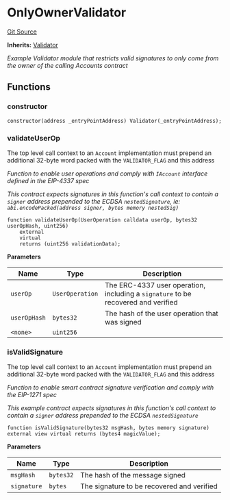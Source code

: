 # OnlyOwnerValidator
[Git Source](https://github.com/0xStation/0xrails/blob/7b2d3363f0d5023623fd16114b60a38cf52ce246/src/validator/OnlyOwnerValidator.sol)

**Inherits:**
[Validator](/src/validator/Validator.sol/abstract.Validator.md)

*Example Validator module that restricts valid signatures to only come from the owner
of the calling Accounts contract*


## Functions
### constructor


```solidity
constructor(address _entryPointAddress) Validator(_entryPointAddress);
```

### validateUserOp

The top level call context to an `Account` implementation must prepend
an additional 32-byte word packed with the `VALIDATOR_FLAG` and this address

*Function to enable user operations and comply with `IAccount` interface defined in the EIP-4337 spec*

*This contract expects signatures in this function's call context to contain a `signer` address
prepended to the ECDSA `nestedSignature`, ie: `abi.encodePacked(address signer, bytes memory nestedSig)`*


```solidity
function validateUserOp(UserOperation calldata userOp, bytes32 userOpHash, uint256)
    external
    virtual
    returns (uint256 validationData);
```
**Parameters**

|Name|Type|Description|
|----|----|-----------|
|`userOp`|`UserOperation`|The ERC-4337 user operation, including a `signature` to be recovered and verified|
|`userOpHash`|`bytes32`|The hash of the user operation that was signed|
|`<none>`|`uint256`||


### isValidSignature

The top level call context to an `Account` implementation must prepend
an additional 32-byte word packed with the `VALIDATOR_FLAG` and this address

*Function to enable smart contract signature verification and comply with the EIP-1271 spec*

*This example contract expects signatures in this function's call context
to contain a `signer` address prepended to the ECDSA `nestedSignature`*


```solidity
function isValidSignature(bytes32 msgHash, bytes memory signature) external view virtual returns (bytes4 magicValue);
```
**Parameters**

|Name|Type|Description|
|----|----|-----------|
|`msgHash`|`bytes32`|The hash of the message signed|
|`signature`|`bytes`|The signature to be recovered and verified|


